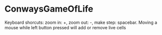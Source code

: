 # ConwaysGameOfLife
Keyboard shorcuts: zoom in: +, zoom out: -, make step: spacebar.
Moving a mouse while left button pressed will add or remove live cells
